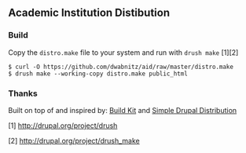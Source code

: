## Academic Institution Distibution

### Build

Copy the `distro.make` file to your system and run with `drush make` [1][2]

    $ curl -O https://github.com/dwabnitz/aid/raw/master/distro.make
    $ drush make --working-copy distro.make public_html


### Thanks

Built on top of and inspired by: 
[Build Kit](http://drupal.org/project/buildkit) 
and 
[Simple Drupal Distribution](http://github.com/sprice/simple)


[1] http://drupal.org/project/drush

[2] http://drupal.org/project/drush_make
